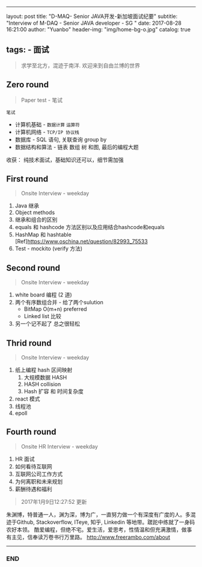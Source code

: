 
---
layout:     post
title:      "D-MAQ- Senior JAVA开发-新加坡面试纪要"
subtitle:   "Interview of M-DAQ - Senior JAVA developer - SG "
date:       2017-08-28 16:21:00
author:     "Yuanbo"
header-img: "img/home-bg-o.jpg"
catalog:    true

tags:
    - 面试
---

> 求学至北方，混迹于南洋. 欢迎来到自由兰博的世界

## Zero round

>Paper test - 笔试 

`笔试`
* 计算机基础 - `数据计算` `运算符` 
* 计算机网络 - `TCP/IP 协议栈` 
* 数据库 - SQL 语句, 关联查询 group by
* 数据结构和算法 - 链表 数组 树 和图, 最后的编程大题

收获： 纯技术面试，基础知识还可以，细节需加强

## First round

>Onsite Interview - weekday 

1. Java 继承
2. Object methods
3. 继承和组合的区别  
4. equals 和 hashcode 方法区别以及应用结合hashcode和equals
5. HashMap 和 hashtable  [Ref]<https://www.oschina.net/question/82993_75533>
6. Test - mockito (verify 方法)

## Second round

>Onsite Interview - weekday 

1. white board 编程 (2 道) 
2. 两个有序数组合并 - 给了两个sulution
   - BitMap O(m+n)  preferred
   - Linked list 比较
3. 另一个记不起了 总之很轻松


## Thrid round

>Onsite Interview - weekday 

1. 纸上编程 hash 区间映射
    1. 大规模数据 HASH
    2. HASH collision
    3. Hash 扩容 和 时间复杂度  
2. react 模式
3. 线程池 
4. epoll


## Fourth round

>Onsite HR Interview - weekday 

1. HR 面试
2. 如何看待互联网
3. 互联网公司工作方式 
4. 为何离职和未来规划
5. 薪酬待遇和福利

> 2017年1月9日12:27:52 更新

朱渊博，特普通一人，渊为深，博为广，一直努力做一个有深度有广度的人。多混迹于Github, Stackoverflow, ITeye, 知乎, Linkedin 等地带。蹉跎中练就了一身码农好本领。 酷爱编程，但绝不宅。爱生活，爱思考，性情温和但充满激情，做事有主见，信奉读万卷书行万里路。
<http://www.freerambo.com/about>

---

### END

